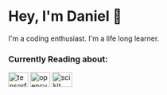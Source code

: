 <h1 align="left">Hey, I'm Daniel 👋</h1>
<p align="left">I'm a coding enthusiast. I'm a life long learner.</p>
        


<h3 align="left">Currently Reading about:</h3>
<p align="left">
<a href="https://www.tensorflow.org/" target="blank"><img align="center" src="https://raw.githubusercontent.com/rahuldkjain/github-profile-readme-generator/master/src/images/icons/AIML/tensorflow.svg" alt="tensorflow" height="30" width="40" /></a>
<a href="https://opencv.org/" target="blank"><img align="center" src="https://raw.githubusercontent.com/rahuldkjain/github-profile-readme-generator/master/src/images/icons/AIML/opencv.svg" alt="opencv" height="30" width="40" /></a>
<a href="https://scikit-learn.org/stable/" target="blank"><img align="center" src="https://raw.githubusercontent.com/rahuldkjain/github-profile-readme-generator/master/src/images/icons/AIML/scikit.svg" alt="scikit" height="30" width="40" /></a>
</p>
